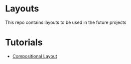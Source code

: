 # Layouts
This repo contains layouts to be used in the future projects

# Tutorials
- [Compositional Layout](https://github.com/uckmhnds/Layouts/tree/CompositionalLayout)
